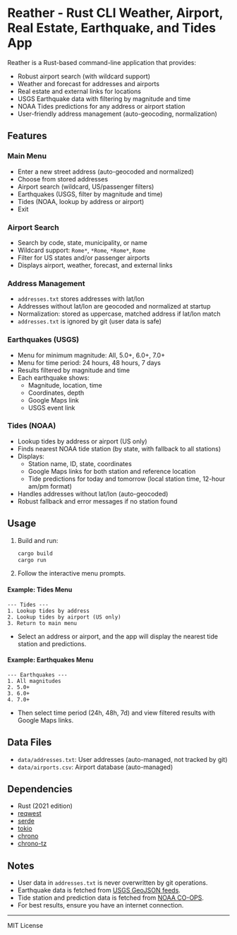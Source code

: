 # Reather - Rust CLI Weather, Airport, Real Estate, Earthquake, and Tides App

Reather is a Rust-based command-line application that provides:
- Robust airport search (with wildcard support)
- Weather and forecast for addresses and airports
- Real estate and external links for locations
- USGS Earthquake data with filtering by magnitude and time
- NOAA Tides predictions for any address or airport station
- User-friendly address management (auto-geocoding, normalization)

## Features

### Main Menu
- Enter a new street address (auto-geocoded and normalized)
- Choose from stored addresses
- Airport search (wildcard, US/passenger filters)
- Earthquakes (USGS, filter by magnitude and time)
- Tides (NOAA, lookup by address or airport)
- Exit

### Airport Search
- Search by code, state, municipality, or name
- Wildcard support: `Rome*`, `*Rome`, `*Rome*`, `Rome`
- Filter for US states and/or passenger airports
- Displays airport, weather, forecast, and external links

### Address Management
- `addresses.txt` stores addresses with lat/lon
- Addresses without lat/lon are geocoded and normalized at startup
- Normalization: stored as uppercase, matched address if lat/lon match
- `addresses.txt` is ignored by git (user data is safe)

### Earthquakes (USGS)
- Menu for minimum magnitude: All, 5.0+, 6.0+, 7.0+
- Menu for time period: 24 hours, 48 hours, 7 days
- Results filtered by magnitude and time
- Each earthquake shows:
  - Magnitude, location, time
  - Coordinates, depth
  - Google Maps link
  - USGS event link

### Tides (NOAA)
- Lookup tides by address or airport (US only)
- Finds nearest NOAA tide station (by state, with fallback to all stations)
- Displays:
  - Station name, ID, state, coordinates
  - Google Maps links for both station and reference location
  - Tide predictions for today and tomorrow (local station time, 12-hour am/pm format)
- Handles addresses without lat/lon (auto-geocoded)
- Robust fallback and error messages if no station found

## Usage

1. Build and run:
   ```sh
   cargo build
   cargo run
   ```
2. Follow the interactive menu prompts.

#### Example: Tides Menu
```
--- Tides ---
1. Lookup tides by address
2. Lookup tides by airport (US only)
3. Return to main menu
```
- Select an address or airport, and the app will display the nearest tide station and predictions.

#### Example: Earthquakes Menu
```
--- Earthquakes ---
1. All magnitudes
2. 5.0+
3. 6.0+
4. 7.0+
```
- Then select time period (24h, 48h, 7d) and view filtered results with Google Maps links.

## Data Files
- `data/addresses.txt`: User addresses (auto-managed, not tracked by git)
- `data/airports.csv`: Airport database (auto-managed)

## Dependencies
- Rust (2021 edition)
- [reqwest](https://crates.io/crates/reqwest)
- [serde](https://crates.io/crates/serde)
- [tokio](https://crates.io/crates/tokio)
- [chrono](https://crates.io/crates/chrono)
- [chrono-tz](https://crates.io/crates/chrono-tz)

## Notes
- User data in `addresses.txt` is never overwritten by git operations.
- Earthquake data is fetched from [USGS GeoJSON feeds](https://earthquake.usgs.gov/earthquakes/feed/v1.0/geojson.php).
- Tide station and prediction data is fetched from [NOAA CO-OPS](https://api.tidesandcurrents.noaa.gov/).
- For best results, ensure you have an internet connection.

---

MIT License

